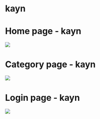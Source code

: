 # kayn
# Home page - kayn
<img align="center" src="https://imgur.com/gNQ4KX1.png"></br>
# Category page - kayn
<img align="center" src="https://imgur.com/M9ywhf4.png"></br>
# Login page - kayn
<img align="center" src="https://imgur.com/q5qI2vL.png"></br>






